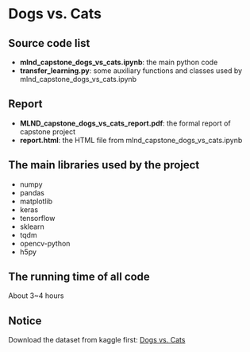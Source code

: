 # Dogs vs. Cats

## Source code list
* **mlnd_capstone_dogs_vs_cats.ipynb**: the main python code
* **transfer_learning.py**: some auxiliary functions and classes used by mlnd_capstone_dogs_vs_cats.ipynb

## Report
* **MLND_capstone_dogs_vs_cats_report.pdf**: the formal report of capstone project
* **report.html**: the HTML file from mlnd_capstone_dogs_vs_cats.ipynb

## The main libraries used by the project
* numpy
* pandas
* matplotlib
* keras
* tensorflow
* sklearn
* tqdm
* opencv-python
* h5py

## The running time of all code
About 3~4 hours

## Notice
Download the dataset from kaggle first: [Dogs vs. Cats](https://www.kaggle.com/c/dogs-vs-cats-redux-kernels-edition/data)
